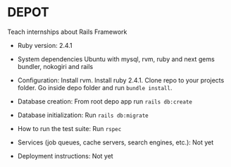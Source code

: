 # DEPOT

Teach internships about Rails Framework

* Ruby version: 2.4.1

* System dependencies
Ubuntu with mysql, rvm, ruby and next gems bundler, nokogiri and rails

* Configuration: Install rvm. Install ruby 2.4.1. Clone repo to your projects folder. Go inside depo folder and run `bundle install`.

* Database creation: From root depo app run `rails db:create`

* Database initialization: Run `rails db:migrate`

* How to run the test suite: Run `rspec`

* Services (job queues, cache servers, search engines, etc.): Not yet

* Deployment instructions: Not yet
